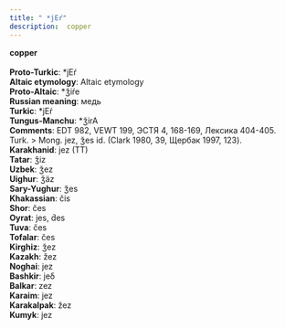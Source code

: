 ```yaml
---
title: " *jEŕ"
description:  copper
---
```

<strong> copper</strong><br><br>
<strong>Proto-Turkic</strong>:  *jEŕ<br>
<strong>Altaic etymology</strong>:  Altaic etymology<br>
<strong> Proto-Altaic</strong>:  *ǯiŕe<br>
<strong>Russian meaning</strong>:  медь<br>
<strong>Turkic</strong>:  *jEŕ<br>
<strong>Tungus-Manchu</strong>:  *ǯirA<br>
<strong>Comments</strong>:  EDT 982, VEWT 199, ЭСТЯ 4, 168-169, Лексика 404-405. Turk. > Mong. jez, ǯes id. (Clark 1980, 39, Щербак 1997, 123).<br>
<strong>Karakhanid</strong>:  jez (TT)<br>
<strong>Tatar</strong>:  ǯiz<br>
<strong>Uzbek</strong>:  ǯez<br>
<strong>Uighur</strong>:  ǯäz<br>
<strong>Sary-Yughur</strong>:  ǯes<br>
<strong>Khakassian</strong>:  čis<br>
<strong>Shor</strong>:  čes<br>
<strong>Oyrat</strong>:  jes, d́es<br>
<strong>Tuva</strong>:  čes<br>
<strong>Tofalar</strong>:  čes<br>
<strong>Kirghiz</strong>:  ǯez<br>
<strong>Kazakh</strong>:  žez<br>
<strong>Noghai</strong>:  jez<br>
<strong>Bashkir</strong>:  jeδ<br>
<strong>Balkar</strong>:  zez<br>
<strong>Karaim</strong>:  jez<br>
<strong>Karakalpak</strong>:  žez<br>
<strong>Kumyk</strong>:  jez<br>


